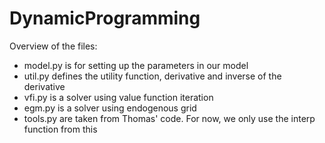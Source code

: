# DynamicProgramming
Overview of the files:
* model.py is for setting up the parameters in our model
* util.py defines the utility function, derivative and inverse of the derivative
* vfi.py is a solver using value function iteration
* egm.py is a solver using endogenous grid
* tools.py are taken from Thomas' code. For now, we only use the interp function from this
